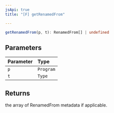 ```yaml
---
jsApi: true
title: "[F] getRenamedFrom"

---
```

```ts
getRenamedFrom(p, t): RenamedFrom[] | undefined
```

## Parameters

| Parameter | Type |
| :------ | :------ |
| `p` | `Program` |
| `t` | `Type` |

## Returns

the array of RenamedFrom metadata if applicable.
